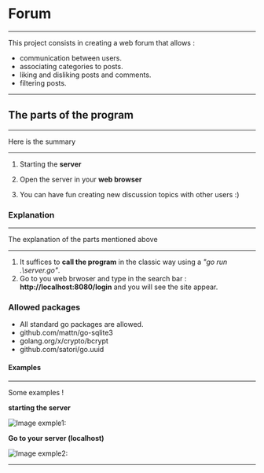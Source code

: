 # Forum

***

This project consists in creating a web forum that allows :

* communication between users.
* associating categories to posts.
* liking and disliking posts and comments.
* filtering posts.

***
## The parts of the program

***
Here is the summary 
***

1. Starting the **server**

2. Open the server in your **web browser**

3. You can have fun creating new discussion topics with other users :)

### Explanation

***
The explanation of the parts mentioned above
***

1. It suffices to __call the program__ in the classic way using a *"go run .\server.go"*.
2. Go to you web brwoser and type in the search bar : **http://localhost:8080/login** and you will see the site appear.

### Allowed packages
* All standard go packages are allowed.
* github.com/mattn/go-sqlite3
* golang.org/x/crypto/bcrypt
* github.com/satori/go.uuid

#### Examples

***
Some examples !


**starting the server**

![Image exmple1:](https://cdn.discordapp.com/attachments/740582746979696671/853706260889206814/gorun.gif)

**Go to your server (localhost)**

![Image exmple2:](https://cdn.discordapp.com/attachments/740582746979696671/853706252243566672/local.gif)
***

